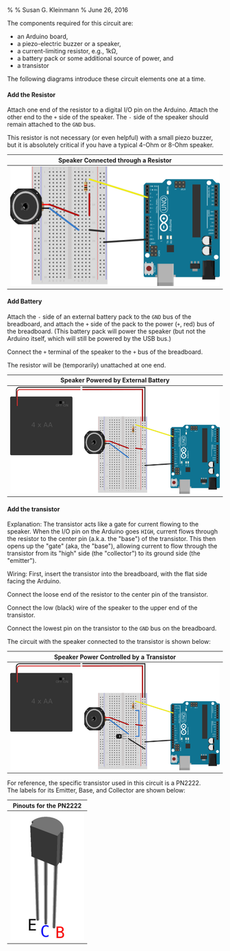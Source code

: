 %
% Susan G. Kleinmann
% June 26, 2016

The components required for this circuit are:

* an Arduino board,
* a piezo-electric buzzer or a speaker,
* a current-limiting resistor, e.g., 1kΩ,
* a battery pack or some additional source of power, and
* a transistor

The following diagrams introduce these circuit elements one at a time.

#### Add the Resistor ####

Attach one end of the resistor to a digital I/O  pin on the Arduino.
Attach the other end to the `+` side of the speaker.  The `-` side of the
speaker should remain attached to the `GND` bus.

This resistor is not necessary (or even helpful) with a small piezo buzzer, 
but it is absolutely critical if you have a typical 4-Ohm or 8-Ohm speaker.

<!--
Caution!  Do NOT connect the battery in this circuit unless your speaker has a resistance
of 300 Ohms or more!  (To use the more common, low resistance speakers, see the next step.)
-->

| Speaker Connected through a Resistor       |
|:------------------------------------------:|
| ![](images/speaker_w_resistor_bb.svg.png)  |

#### Add Battery ####

Attach the `-` side of an external battery pack to the `GND` bus of the breadboard,
and attach the `+` side of the pack to the power (`+`, red) bus of the breadboard.
(This battery pack will power the speaker (but not the 
Arduino itself, which will still be powered by the USB bus.)

Connect the `+` terminal of the speaker to the `+` bus of the breadboard.

The resistor will be (temporarily) unattached at one end.


| Speaker Powered by External Battery               |
|:-------------------------------------------------:|
| ![](images/speaker_w_resistor_battery_bb.svg.png) |


#### Add the transistor ####

Explanation:  The transistor acts like a gate for current flowing to 
the speaker.  When the I/O pin on the Arduino goes `HIGH`, current flows through 
the resistor to the center pin (a.k.a. the "base") of the transistor.  This
then opens up the "gate" (aka, the "base"), allowing current to flow through the transistor
from its "high" side (the "collector") to its ground side (the "emitter").

Wiring:  First, insert the transistor into the breadboard, with the flat side 
facing the Arduino.

Connect the loose end of the resistor to the center pin of the transistor.

Connect the low (black) wire of the speaker to the upper end of the transistor.

Connect the lowest pin on the transistor to the `GND` bus on the breadboard.

The circuit with the speaker connected to the transistor is shown below:

| Speaker Power Controlled by a Transistor               |
|:------------------------------------------------------:|
| ![](images/speaker_w_resistor_battery_npn_bb.svg.png)  |

For reference, the specific transistor used in this circuit is a PN2222.  
The labels for its Emitter, Base, and Collector are shown below:

| Pinouts for the PN2222           |
|:--------------------------------:|
| ![](images/pn2222-labelled.png)  |

<!--
#### Add a Zener Diode ####

A Zener diode can be added to the circuit for over-voltage protection. 

| Finished Circuit                      |
|:-------------------------------------:|
| ![](images/speaker_w_all_bb.svg.png)  |
-->
